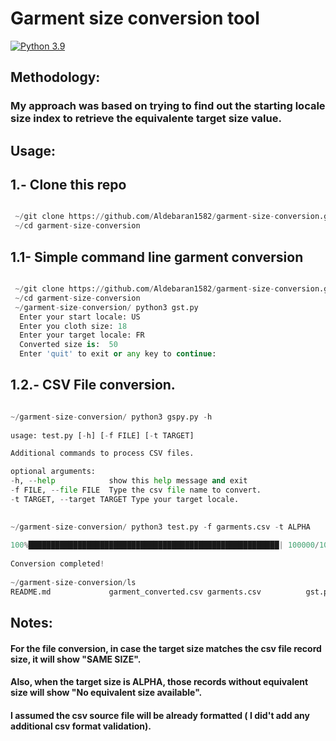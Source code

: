 # Garment size conversion tool


[![Python 3.9](https://img.shields.io/badge/python-3.9-blue.svg)](https://www.python.org/downloads/release/python-390/)





## Methodology: 
### My approach was based on trying to find out the starting locale size index to retrieve the equivalente target size value.

## Usage: 

## 1.- Clone this repo
```python

 ~/git clone https://github.com/Aldebaran1582/garment-size-conversion.git
 ~/cd garment-size-conversion
 ```

## 1.1- Simple command line garment conversion


```python

 ~/git clone https://github.com/Aldebaran1582/garment-size-conversion.git
 ~/cd garment-size-conversion
 ~/garment-size-conversion/ python3 gst.py 
  Enter your start locale: US
  Enter you cloth size: 18
  Enter your target locale: FR
  Converted size is:  50
  Enter 'quit' to exit or any key to continue:

```
             
## 1.2.- CSV File conversion.


```python

~/garment-size-conversion/ python3 gspy.py -h
 
usage: test.py [-h] [-f FILE] [-t TARGET]

Additional commands to process CSV files.

optional arguments:
-h, --help            show this help message and exit
-f FILE, --file FILE  Type the csv file name to convert.
-t TARGET, --target TARGET Type your target locale.

 
~/garment-size-conversion/ python3 test.py -f garments.csv -t ALPHA 
 
100%████████████████████████████████████████████████████████| 100000/100000 [00:03<00:00, 32226.15it/s]
 
Conversion completed! 
 
~/garment-size-conversion/ls                                                                                                                                                                                                                                                                                                                                               
README.md             garment_converted.csv garments.csv          gst.py
```

## Notes:

 ####  For the file conversion, in case the target size matches the csv file record size, it will show  "SAME SIZE".
 ####  Also, when the target size is ALPHA, those records without equivalent size will show "No equivalent size available".
 #### I assumed the csv source file will be already formatted ( I did't add any additional csv format validation).


